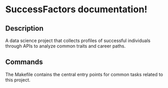 # SuccessFactors documentation!

## Description

A data science project that collects profiles of successful individuals through APIs to analyze common traits and career paths.

## Commands

The Makefile contains the central entry points for common tasks related to this project.

